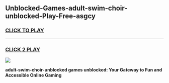 
## Unblocked-Games-adult-swim-choir-unblocked-Play-Free-asgcy
<h3>
<a href="https://premium76.site?title=adult-swim-choir-unblocked&ref=21A">CLICK TO PLAY</a></h3>
<hr>

<h3>
<a href="https://premium76.site?title=adult-swim-choir-unblocked&ref=21A">CLICK 2 PLAY</a>
  
</h3>

<a href="https://premium76.site?title=adult-swim-choir-unblocked&ref=21A"><img src="https://clearcache.store/games.png"></a>


**adult-swim-choir-unblocked games unblocked: Your Gateway to Fun and Accessible Online Gaming**

